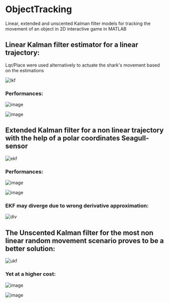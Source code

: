 # ObjectTracking
Linear, extended and unscented Kalman filter models for tracking the movement of an object in 2D interactive game in MATLAB

## Linear Kalman filter estimator for a linear trajectory:
Lqr/Place were used alternatively to actuate the shark's movement based on the estimations 


![lkf](https://user-images.githubusercontent.com/81184255/179504407-11330108-6403-45d3-b3c5-dfb5a9cc735d.gif)

### Performances: 

![image](https://user-images.githubusercontent.com/81184255/179503846-05b4d593-51a2-436c-98bc-dd6b6af85c88.png)

![image](https://user-images.githubusercontent.com/81184255/179503891-f7fc30a7-4693-4df2-b92d-ecbdb5cace05.png)


## Extended Kalman filter for a non linear trajectory with the help of a polar coordinates Seagull-sensor

![ekf](https://user-images.githubusercontent.com/81184255/179504427-cc6f5939-fa04-4080-9bfa-3db62bc611ab.gif)

### Performances: 

![image](https://user-images.githubusercontent.com/81184255/179504843-6e0cc412-f72b-492e-80b9-5cf73b9396ee.png)

![image](https://user-images.githubusercontent.com/81184255/179504868-80248a3e-bed6-4dbf-b2a3-17997683939a.png)


### EKF may diverge due to wrong derivative approximation:

![div](https://user-images.githubusercontent.com/81184255/179504661-1c1b513a-3f33-4f23-9dff-e86f4d63f3b3.gif)


## The Unscented Kalman filter for the most non linear random movement scenario proves to be a better solution:

![ukf](https://user-images.githubusercontent.com/81184255/179505178-7f32fcec-e6ec-4733-8cf6-e39c13a4b20b.gif)

### Yet at a higher cost:

![image](https://user-images.githubusercontent.com/81184255/179505243-8ac327ce-0883-43a6-8bb7-53b349e5cd03.png)

![image](https://user-images.githubusercontent.com/81184255/179505261-c53bde8e-b01c-4662-8f11-44aba3ce3f2b.png)




